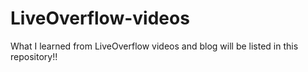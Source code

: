 # LiveOverflow-videos
What I learned from LiveOverflow videos and blog will be listed in this repository!!
